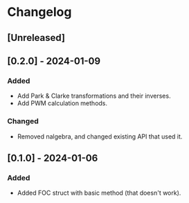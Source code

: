 # Changelog

## [Unreleased]

## [0.2.0] - 2024-01-09
### Added
- Add Park & Clarke transformations and their inverses.
- Add PWM calculation methods.
### Changed
- Removed nalgebra, and changed existing API that used it.

## [0.1.0] - 2024-01-06
### Added
- Added FOC struct with basic method (that doesn't work).